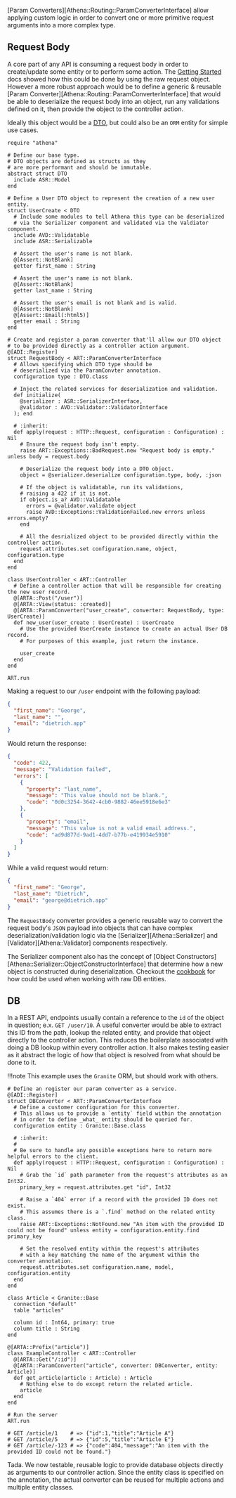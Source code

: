 [Param Converters][Athena::Routing::ParamConverterInterface] allow applying custom logic in order to convert one or more primitive request arguments into a more complex type.

## Request Body

A core part of any API is consuming a request body in order to create/update some entity or to perform some action.  The [Getting Started](../getting_started/README.md#request-parameter) docs showed how this could be done by using the raw request object.  However a more robust approach would be to define a generic & reusable [Param Converter][Athena::Routing::ParamConverterInterface] that would be able to deserialize the request body into an object, run any validations defined on it, then provide the object to the controller action.

Ideally this object would be a [DTO](https://en.wikipedia.org/wiki/Data_transfer_object), but could also be an `ORM` entity for simple use cases.

```crystal
require "athena"

# Define our base type.
# DTO objects are defined as structs as they
# are more performant and should be immutable.
abstract struct DTO
  include ASR::Model
end

# Define a User DTO object to represent the creation of a new user entity.
struct UserCreate < DTO
  # Include some modules to tell Athena this type can be deserialized
  # via the Serializer component and validated via the Valdiator component.
  include AVD::Validatable
  include ASR::Serializable

  # Assert the user's name is not blank.
  @[Assert::NotBlank]
  getter first_name : String

  # Assert the user's name is not blank.
  @[Assert::NotBlank]
  getter last_name : String

  # Assert the user's email is not blank and is valid.
  @[Assert::NotBlank]
  @[Assert::Email(:html5)]
  getter email : String
end

# Create and register a param converter that'll allow our DTO object
# to be provided directly as a controller action argument.
@[ADI::Register]
struct RequestBody < ART::ParamConverterInterface
  # Allows specifying which DTO type should be
  # deserialized via the ParamConvter annotation.
  configuration type : DTO.class

  # Inject the related services for deserialization and validation.
  def initialize(
    @serializer : ASR::SerializerInterface,
    @validator : AVD::Validator::ValidatorInterface
  ); end

  # :inherit:
  def apply(request : HTTP::Request, configuration : Configuration) : Nil
    # Ensure the request body isn't empty.
    raise ART::Exceptions::BadRequest.new "Request body is empty." unless body = request.body

    # Deserialize the request body into a DTO object.
    object = @serializer.deserialize configuration.type, body, :json

    # If the object is validatable, run its validations,
    # raising a 422 if it is not.
    if object.is_a? AVD::Validatable
      errors = @validator.validate object
      raise AVD::Exceptions::ValidationFailed.new errors unless errors.empty?
    end

    # All the desrialized object to be provided directly within the controller action.
    request.attributes.set configuration.name, object, configuration.type
  end
end

class UserController < ART::Controller
  # Define a controller action that will be responsible for creating the new user record.
  @[ARTA::Post("/user")]
  @[ARTA::View(status: :created)]
  @[ARTA::ParamConverter("user_create", converter: RequestBody, type: UserCreate)]
  def new_user(user_create : UserCreate) : UserCreate
    # Use the provided UserCreate instance to create an actual User DB record.
    # For purposes of this example, just return the instance.

    user_create
  end
end

ART.run
```

Making a request to our `/user` endpoint with the following payload:

```json
{
  "first_name": "George",
  "last_name": "",
  "email": "dietrich.app"
}
```

Would return the response:

```json
{
  "code": 422,
  "message": "Validation failed",
  "errors": [
    {
      "property": "last_name",
      "message": "This value should not be blank.",
      "code": "0d0c3254-3642-4cb0-9882-46ee5918e6e3"
    },
    {
      "property": "email",
      "message": "This value is not a valid email address.",
      "code": "ad9d877d-9ad1-4dd7-b77b-e419934e5910"
    }
  ]
}
```

While a valid request would return: 

```json
{
  "first_name": "George",
  "last_name": "Dietrich",
  "email": "george@dietrich.app"
}
```

The `RequestBody` converter provides a generic reusable way to convert the request body's `JSON` payload into objects that can have complex deserialization/validation logic via the [Serializer][Athena::Serializer] and [Validator][Athena::Validator] components respectively.

The Serializer component also has the concept of [Object Constructors][Athena::Serializer::ObjectConstructorInterface] that determine how a new object is constructed during deserialization.  Checkout the [cookbook](object_constructors.md#db) for how could be used when working with raw DB entities.

## DB

In a REST API, endpoints usually contain a reference to the `id` of the object in question; e.x. `GET /user/10`.  A useful converter would be able to extract this ID from the path, lookup the related entity, and provide that object directly to the controller action.  This reduces the boilerplate associated with doing a DB lookup within every controller action.  It also makes testing easier as it abstract the logic of _how_ that object is resolved from what should be done to it.

!!!note
    This example uses the `Granite` ORM, but should work with others.

```crystal
# Define an register our param converter as a service.
@[ADI::Register]
struct DBConverter < ART::ParamConverterInterface
  # Define a customer configuration for this converter.
  # This allows us to provide a `entity` field within the annotation
  # in order to define _what_ entity should be queried for.
  configuration entity : Granite::Base.class

  # :inherit:
  #
  # Be sure to handle any possible exceptions here to return more helpful errors to the client.
  def apply(request : HTTP::Request, configuration : Configuration) : Nil
    # Grab the `id` path parameter from the request's attributes as an Int32.
    primary_key = request.attributes.get "id", Int32

    # Raise a `404` error if a record with the provided ID does not exist.
    # This assumes there is a `.find` method on the related entity class.
    raise ART::Exceptions::NotFound.new "An item with the provided ID could not be found" unless entity = configuration.entity.find primary_key

    # Set the resolved entity within the request's attributes
    # with a key matching the name of the argument within the converter annotation.
    request.attributes.set configuration.name, model, configuration.entity
  end
end

class Article < Granite::Base
  connection "default"
  table "articles"

  column id : Int64, primary: true
  column title : String
end

@[ARTA::Prefix("article")]
class ExampleController < ART::Controller
  @[ARTA::Get("/:id")]
  @[ARTA::ParamConverter("article", converter: DBConverter, entity: Article)]
  def get_article(article : Article) : Article
    # Nothing else to do except return the related article.
    article
  end
end

# Run the server
ART.run

# GET /article/1    # => {"id":1,"title":"Article A"}
# GET /article/5    # => {"id":5,"title":"Article E"}
# GET /article/-123 # => {"code":404,"message":"An item with the provided ID could not be found."}
```

Tada.  We now testable, reusable logic to provide database objects directly as arguments to our controller action.  Since the entity class is specified on the annotation, the actual converter can be reused for multiple actions and multiple entity classes.
